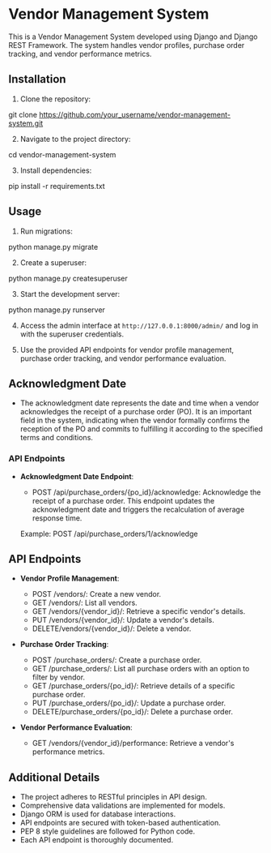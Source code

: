# Vendor Management System

This is a Vendor Management System developed using Django and Django REST Framework. The system handles vendor profiles, purchase order tracking, and vendor performance metrics.

## Installation

1. Clone the repository:

git clone https://github.com/your_username/vendor-management-system.git

2. Navigate to the project directory:

cd vendor-management-system

3. Install dependencies:

pip install -r requirements.txt

## Usage

1. Run migrations:

python manage.py migrate

2. Create a superuser:

python manage.py createsuperuser

3. Start the development server:

python manage.py runserver

4. Access the admin interface at `http://127.0.0.1:8000/admin/` and log in with the superuser credentials.

5. Use the provided API endpoints for vendor profile management, purchase order tracking, and vendor performance evaluation.

## Acknowledgment Date

- The acknowledgment date represents the date and time when a vendor acknowledges the receipt of a purchase order (PO). It is an important field in the system, indicating when the vendor formally confirms the reception of the PO and commits to fulfilling it according to the specified terms and conditions.
### API Endpoints

- **Acknowledgment Date Endpoint**:
  - POST /api/purchase_orders/{po_id}/acknowledge: Acknowledge the receipt of a purchase order. This endpoint updates the acknowledgment date and triggers the recalculation of average response time.

  Example:
POST /api/purchase_orders/1/acknowledge

## API Endpoints

- **Vendor Profile Management**:
  - POST /vendors/: Create a new vendor.
  - GET /vendors/: List all vendors.
  - GET /vendors/{vendor_id}/: Retrieve a specific vendor's details.
  - PUT /vendors/{vendor_id}/: Update a vendor's details.
  - DELETE/vendors/{vendor_id}/: Delete a vendor.

- **Purchase Order Tracking**:
  - POST /purchase_orders/: Create a purchase order.
  - GET /purchase_orders/: List all purchase orders with an option to filter by vendor.
  - GET /purchase_orders/{po_id}/: Retrieve details of a specific purchase order.
  - PUT /purchase_orders/{po_id}/: Update a purchase order.
  - DELETE/purchase_orders/{po_id}/: Delete a purchase order.

- **Vendor Performance Evaluation**:
  - GET /vendors/{vendor_id}/performance: Retrieve a vendor's performance metrics.

## Additional Details

- The project adheres to RESTful principles in API design.
- Comprehensive data validations are implemented for models.
- Django ORM is used for database interactions.
- API endpoints are secured with token-based authentication.
- PEP 8 style guidelines are followed for Python code.
- Each API endpoint is thoroughly documented.
